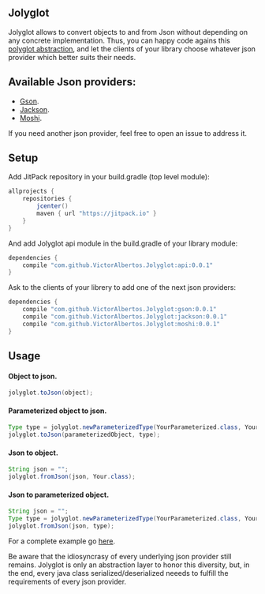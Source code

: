 ## Jolyglot
Jolyglot allows to convert objects to and from Json without depending on any concrete implementation. Thus, you can happy code agains this [polyglot abstraction](), and let the clients of your library choose whatever json provider which better suits their needs. 

## Available Json providers:
* [Gson](). 
* [Jackson](). 
* [Moshi](). 

If you need another json provider, feel free to open an issue to address it. 

## Setup
Add JitPack repository in your build.gradle (top level module):
```gradle
allprojects {
    repositories {
        jcenter()
        maven { url "https://jitpack.io" }
    }
}
```

And add Jolyglot api module in the build.gradle of your library module:
```gradle
dependencies {
    compile "com.github.VictorAlbertos.Jolyglot:api:0.0.1"
}
```

Ask to the clients of your librery to add one of the next json providers:

```gradle
dependencies {
    compile "com.github.VictorAlbertos.Jolyglot:gson:0.0.1"
    compile "com.github.VictorAlbertos.Jolyglot:jackson:0.0.1"
    compile "com.github.VictorAlbertos.Jolyglot:moshi:0.0.1"
}
```

## Usage

#### Object to json.
```java
jolyglot.toJson(object);
```

#### Parameterized object to json.
```java
Type type = jolyglot.newParameterizedType(YourParameterized.class, YourEnclosing.class);
jolyglot.toJson(parameterizedObject, type);
```

#### Json to object.
```java
String json = "";
jolyglot.fromJson(json, Your.class);
```

#### Json to parameterized object.
```java
String json = "";
Type type = jolyglot.newParameterizedType(YourParameterized.class, YourEnclosing.class);
jolyglot.fromJson(json, type);
```

For a complete example go [here](). 

Be aware that the idiosyncrasy of every underlying json provider still remains. Jolyglot is only an abstraction layer to honor this diversity, but, in the end, every java class serialized/deserialized neeeds to fulfill the requirements of every json provider.
